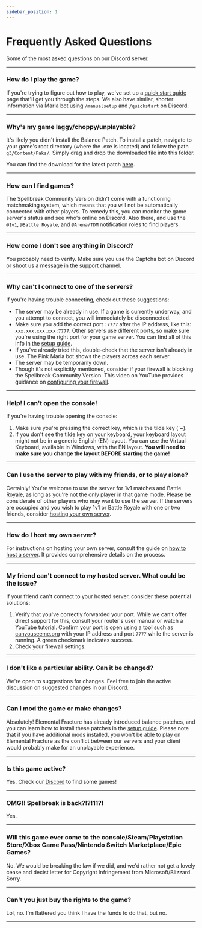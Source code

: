 ```yaml
---
sidebar_position: 1
---
```


# Frequently Asked Questions

Some of the most asked questions on our Discord server.

---

### How do I play the game? 

If you're trying to figure out how to play, we've set up a [quick start guide](../intro.md) page that'll get you through the steps. We also have similar, shorter information via  Marla bot using `/manualsetup` and `/quickstart` on Discord.

---

### Why's my game laggy/choppy/unplayable?
It's likely you didn't install the Balance Patch. To install a patch, navigate to your game's root directory (where the .exe is located) and follow the path `g3/Content/Paks/`. Simply drag and drop the downloaded file into this folder.

You can find the download for the latest patch [here](https://cdn.elefrac.com/patch/latest.zip).

---

### How can I find games?

The Spellbreak Community Version didn't come with a functioning matchmaking system, which means that you will not be automatically connected with other players. To remedy this, you can monitor the game server's status and see who's online on Discord. Also there, and use the `@1v1`, `@Battle Royale`, and `@Arena/TDM` notification roles to find players.

---

### How come I don't see anything in Discord?

You probably need to verify. Make sure you use the Captcha bot on Discord or shoot us a message in the support channel.

--- 

### Why can't I connect to one of the servers?
If you're having trouble connecting, check out these suggestions:
- The server may be already in use. If a game is currently underway, and you attempt to connect, you will immediately be disconnected.
- Make sure you add the correct port `:7777` after the IP address, like this: `xxx.xxx.xxx.xxx:7777`. Other servers use different ports, so make sure you're using the right port for your game server. You can find all of this info in the [setup guide](../intro.md). 
- If you've already tried this, double-check that the server isn't already in use. The Pink Marla bot shows the players across each server.
- The server may be temporarily down.
- Though it's not explicitly mentioned, consider if your firewall is blocking the Spellbreak Community Version. This video on YouTube provides guidance on [configuring your firewall](https://www.youtube.com/watch?v=sNxHytT70AM).

---

### Help! I can't open the console!
If you're having trouble opening the console:
1. Make sure you're pressing the correct key, which is the tilde key (`~).
2. If you don't see the tilde key on your keyboard, your keyboard layout might not be in a generic English (EN) layout. You can use the Virtual Keyboard, available in Windows, with the EN layout. **You will need to make sure you change the layout BEFORE starting the game!**

---

### Can I use the server to play with my friends, or to play alone?

Certainly! You're welcome to use the server for 1v1 matches and Battle Royale, as long as you're not the only player in that game mode. Please be considerate of other players who may want to use the server. If the servers are occupied and you wish to play 1v1 or Battle Royale with one or two friends, consider [hosting your own server](/docs/client-docs/host-a-server.md).

---

### How do I host my own server?
For instructions on hosting your own server, consult the guide on [how to host a server](/docs/client-docs/host-a-server.md). It provides comprehensive details on the process.

---

### My friend can't connect to my hosted server. What could be the issue?
If your friend can't connect to your hosted server, consider these potential solutions:
1. Verify that you've correctly forwarded your port. While we can't offer direct support for this, consult your router's user manual or watch a YouTube tutorial. Confirm your port is open using a tool such as [canyouseeme.org](https://canyouseeme.org/) with your IP address and port `7777` while the server is running. A green checkmark indicates success.
2. Check your firewall settings.

---

### I don't like a particular ability. Can it be changed?
We're open to suggestions for changes. Feel free to join the active discussion on suggested changes in our Discord.

---

### Can I mod the game or make changes?
Absolutely! Elemental Fracture has already introduced balance patches, and you can learn how to install these patches in the [setup guide](/docs/intro.md). Please note that if you have additional mods installed, you won't be able to play on Elemental Fracture as the conflict between our servers and your client would probably make for an unplayable experience.

---

### Is this game active?

Yes. Check our [Discord](https://dsc.gg/elefrac) to find some games!

---

### OMG!! Spellbreak is back?!?!11?!

Yes.

---

### Will this game ever come to the console/Steam/Playstation Store/Xbox Game Pass/Nintendo Switch Marketplace/Epic Games?

No. We would be breaking the law if we did, and we'd rather not get a lovely cease and decist letter for Copyright Infringement from Microsoft/Blizzard. Sorry.

--- 

### Can't you just buy the rights to the game?

Lol, no. I'm flattered you think I have the funds to do that, but no.

---
